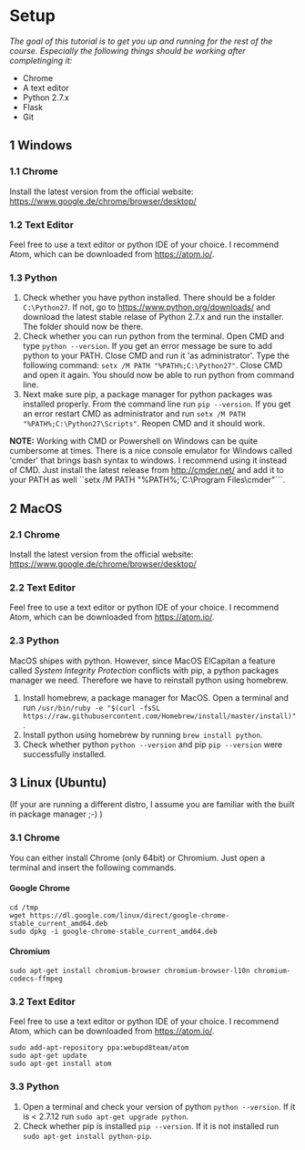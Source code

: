 # Setup

*The goal of this tutorial is to get you up and running for the rest of the course. Especially the following things should be working after completinging it:*
* Chrome 
* A text editor 
* Python 2.7.x
* Flask
* Git

## 1 Windows

### 1.1 Chrome
Install the latest version from the official website: https://www.google.de/chrome/browser/desktop/

### 1.2 Text Editor
Feel free to use a text editor or python IDE of your choice. I recommend Atom, which can be downloaded from https://atom.io/.

### 1.3 Python
1. Check whether you have python installed. There should be a folder ```C:\Python27```. 
  If not, go to https://www.python.org/downloads/ and download the latest stable relase of Python 2.7.x and run the installer.
  The folder should now be there.
2. Check whether you can run python from the terminal. Open CMD and type ```python --version```. If you get an error message be sure to add python to your PATH. Close CMD and run it 'as administrator'. Type the following command: ```setx /M PATH "%PATH%;C:\Python27"```. Close CMD and open it again. You should now be able to run python from command line.
3. Next make sure pip, a package manager for python packages was installed properly. From the command line run ```pip --version```. If you get an error restart CMD as administrator and run ```setx /M PATH "%PATH%;C:\Python27\Scripts"```. Reopen CMD and it should work.

**NOTE:** Working with CMD or Powershell on Windows can be quite cumbersome at times. There is a nice console emulator for Windows called 'cmder' that brings bash syntax to windows. I recommend using it instead of CMD. Just install the latest release from http://cmder.net/ and add it to your PATH as well ``setx /M PATH "%PATH%;`C:\Program Files\cmder"```.

## 2 MacOS

### 2.1 Chrome
Install the latest version from the official website: https://www.google.de/chrome/browser/desktop/

### 2.2 Text Editor
Feel free to use a text editor or python IDE of your choice. I recommend Atom, which can be downloaded from https://atom.io/.

### 2.3 Python
MacOS shipes with python. However, since MacOS ElCapitan a feature called *System Integrity Protection* conflicts with pip, a python packages manager we need. Therefore we have to reinstall python using homebrew.

1. Install homebrew, a package manager for MacOS. Open a terminal and run 
  ```/usr/bin/ruby -e "$(curl -fsSL https://raw.githubusercontent.com/Homebrew/install/master/install)"```.
2. Install python using homebrew by running ```brew install python```.
3. Check whether python ```python --version``` and pip ```pip --version``` were successfully installed.

## 3 Linux (Ubuntu) 
(If your are running a different distro, I assume you are familiar with the built in package manager ;-) )

### 3.1 Chrome
You can either install Chrome (only 64bit) or Chromium. Just open a terminal and insert the following commands.

#### Google Chrome
```
cd /tmp
wget https://dl.google.com/linux/direct/google-chrome-stable_current_amd64.deb
sudo dpkg -i google-chrome-stable_current_amd64.deb
```

#### Chromium
```
sudo apt-get install chromium-browser chromium-browser-l10n chromium-codecs-ffmpeg 
```

### 3.2 Text Editor
Feel free to use a text editor or python IDE of your choice. I recommend Atom, which can be downloaded from https://atom.io/.

```
sudo add-apt-repository ppa:webupd8team/atom
sudo apt-get update
sudo apt-get install atom
```

### 3.3 Python
1. Open a terminal and check your version of python ```python --version```. If it is < 2.7.12 run ```sudo apt-get upgrade python```.
2. Check whether pip is installed ```pip --version```. If it is not installed run ```sudo apt-get install python-pip```.


